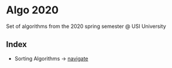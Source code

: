 # Algo 2020

Set of algorithms from the 2020 spring semester @ USI University

## Index
- Sorting Algorithms -> [navigate](https://github.com/edoriggio/algo2020/tree/master/Midterm/Sorting)
